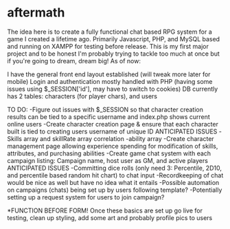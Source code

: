 # aftermath

The idea here is to create a fully functional chat based RPG system for a game I created a lifetime ago.  Primarily Javascript, PHP, and MySQL based and running on XAMPP for testing before release. This is my first major project and to be honest I'm probably trying to tackle too much at once but if you're going to dream, dream big!  As of now:

I have the general front end layout established (will tweak more later for mobile)
Login and authentication mostly handled with PHP (having some issues using $_SESSION['id'], may have to switch to cookies)
DB currently has 2 tables: characters (for player chars), and users

TO DO:
-Figure out issues with $_SESSION so that character creation results can be tied to a specific username and index.php 
  shows current online users
-Create character creation page & ensure that each character built is tied to creating users username of unique ID
   ANTICIPATED ISSUES 
  -Skills array and skillRate array correlation
  -ability array
-Create character management page allowing experience spending for modification of skills, attributes, and purchasing abilities
-Create game chat system with each campaign listing: Campaign name, host user as GM, and active players 
   ANTICIPATED ISSUES 
  -Committing dice rolls (only need 3: Percentile, 2D10, and percentile based random hit chart) to chat input 
  -Recordkeeping of chat would be nice as well but have no idea what it entails
  -Possible automation on campaigns (chats) being set up by users following template?
  -Potentially setting up a request system for users to join campaign?
  
* FUNCTION BEFORE FORM! 
Once these basics are set up go live for testing, clean up styling, add some art and probably profile pics to users
